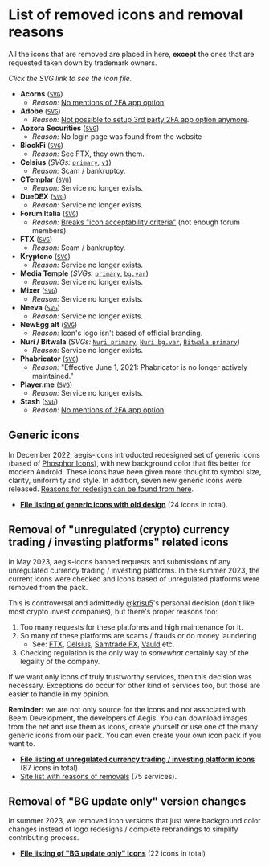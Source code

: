 # List of removed icons and removal reasons

All the icons that are removed are placed in here, **except** the ones that are requested taken down by trademark owners.

*Click the SVG link to see the icon file.*

- **Acorns** ([`SVG`](../../main/removed_icons/Acorns.svg))
  - *Reason:* [No mentions of 2FA app option](https://www.acorns.com/support/how-do-i-turn-on-two-factor-authentication-on-my-account/).
- **Adobe** ([`SVG`](../../main/removed_icons/Adobe.svg))
  - *Reason:* [Not possible to setup 3rd party 2FA app option anymore](https://helpx.adobe.com/manage-account/using/secure-your-adobe-account.html).
- **Aozora Securities** ([`SVG`](../../main/removed_icons/Aozora%20Securities.svg))
  - *Reason:* No login page was found from the website
- **BlockFi** ([`SVG`](../../main/removed_icons/BlockFi.svg))
  - *Reason:* See FTX, they own them.
- **Celsius** (*SVGs:* [`primary`](../../main/removed_icons/Celsius.svg), [`v1`](../../main/removed_icons/Celsius%20v1.svg))
  - *Reason:* Scam / bankruptcy.
- **CTemplar** ([`SVG`](../../main/removed_icons/CTemplar.svg))
  - *Reason:* Service no longer exists.
- **DueDEX** ([`SVG`](../../main/removed_icons/DueDEX.svg))
  - *Reason:* Service no longer exists.
- **Forum Italia** ([`SVG`](../../main/removed_icons/Forum%20Italia.svg))
  - *Reason:* [Breaks "icon acceptability criteria"](https://github.com/aegis-icons/aegis-icons/blob/master/CONTRIBUTING.md#case-by-case-basis) (not enough forum members).
- **FTX** ([`SVG`](../../main/removed_icons/FTX.svg))
  - *Reason:* Scam / bankruptcy.
- **Kryptono** ([`SVG`](../../main/removed_icons/Kryptono.svg))
  - *Reason:* Service no longer exists.
- **Media Temple** (*SVGs:* [`primary`](../../main/removed_icons/Media%20Temple.svg), [`bg.var`](../../main/removed_icons/Media%20Temple%20bg.var.svg))
  - *Reason:* Service no longer exists.
- **Mixer** ([`SVG`](../../main/removed_icons/Mixer.svg))
  - *Reason:* Service no longer exists.
- **Neeva** ([`SVG`](../../main/removed_icons/Neeva.svg))
  - *Reason:* Service no longer exists.
- **NewEgg alt** ([`SVG`](../../main/removed_icons/Newegg%20alt.svg))
  - *Reason:* Icon's logo isn't based of official branding.
- **Nuri / Bitwala** (*SVGs:* [`Nuri primary`](../../main/removed_icons/Nuri.svg), [`Nuri bg.var`](../../main/removed_icons/Nuri%20bg.var.svg), [`Bitwala primary`](../../main/removed_icons/Bitwala.svg))
  - *Reason:* Service no longer exists.
- **Phabricator** ([`SVG`](../../main/removed_icons/Phabricator.svg))
  - *Reason:* "Effective June 1, 2021: Phabricator is no longer actively maintained."
- **Player.me** ([`SVG`](../../main/removed_icons/Player.me.svg))
  - *Reason:* Service no longer exists.
- **Stash** ([`SVG`](../../main/removed_icons/Stash.svg))
  - *Reason:* [No mentions of 2FA app option](https://ask.stash.com/ask/what-is-two-factor-authentication/).
  
## Generic icons

In December 2022, aegis-icons introducted redesigned set of generic icons (based of [Phosphor Icons](https://phosphoricons.com/)), with new background color that fits better for modern Android. These icons have been given more thought to symbol size, clarity, uniformity and style. In addition, seven new generic icons were released. [Reasons for redesign can be found from here](https://github.com/aegis-icons/aegis-icons/issues/722).

- **[File listing of generic icons with old design](https://github.com/aegis-icons/misc/tree/main/removed_icons/Generic)** (24 icons in total).

## Removal of "unregulated (crypto) currency trading / investing platforms" related icons

In May 2023, aegis-icons banned requests and submissions of any unregulated currency trading / investing platforms. In the summer 2023, the current icons were checked and icons based of unregulated platforms were removed from the pack.

This is controversal and admittedly @[krisu5](https://github.com/krisu5)'s personal decision (don't like most crypto invest companies), but there's proper reasons too:

1. Too many requests for these platforms and high maintenance for it.
2. So many of these platforms are scams / frauds or do money laundering
   - See: [FTX](https://en.wikipedia.org/wiki/FTX#Legal_process), [Celsius](https://www.forbes.com/sites/mitchellmartin/2023/01/05/celsius-founder-mashinsky-hit-with-fraud-suit-by-new-york-state/), [Samtrade FX](https://www.straitstimes.com/singapore/courts-crime/online-trading-platform-samtrade-fx-under-probe-by-police-mas-3-arrested), [Vauld](https://techcrunch.com/2022/08/12/india-seizes-46-million-from-crypto-exchange-vauld-in-money-laundering-probe/) etc.
3. Checking regulation is the only way to *somewhat* certainly say of the legality of the company.

If we want only icons of truly trustworthy services, then this decision was necessary. Exceptions do occur for other kind of services too, but those are easier to handle in my opinion.

**Reminder:** we are not only source for the icons and not associated with Beem Development, the developers of Aegis. You can download images from the net and use them as icons, create yourself or use one of the many generic icons from our pack. You can even create your own icon pack if you want to.

- **[File listing of unregulated currency trading / investing platform icons](https://github.com/aegis-icons/misc/tree/main/removed_icons/Unregulated%20trading%20and%20investing%20platforms)** (87 icons in total)
- [Site list with reasons of removals](https://krisu.notion.site/699da4ac7dce464f8690e032bb340fc5) (75 services).

## Removal of "BG update only" version changes

In summer 2023, we removed icon versions that just were background color changes instead of logo redesigns / complete rebrandings to simplify contributing process.

- **[File listing of "BG update only" icons](https://github.com/aegis-icons/misc/tree/main/removed_icons/BG%20only%20changes)** (22 icons in total)